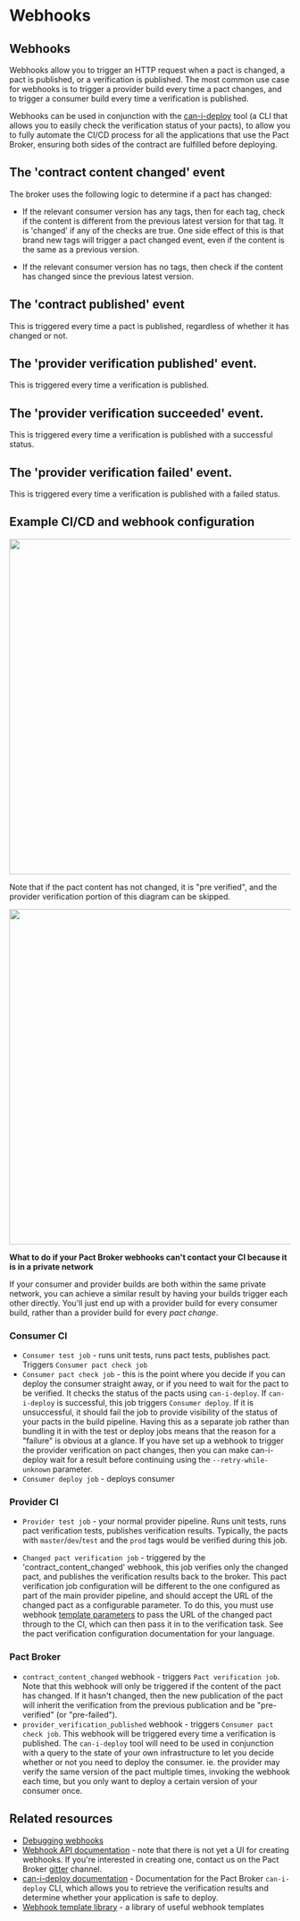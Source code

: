 # Webhooks

## Webhooks

Webhooks allow you to trigger an HTTP request when a pact is changed, a pact is published, or a verification is published. The most common use case for webhooks is to trigger a provider build every time a pact changes, and to trigger a consumer build every time a verification is published. 

Webhooks can be used in conjunction with the [can-i-deploy][can-i-deploy] tool (a CLI that allows you to easily check the verification status of your pacts), to allow you to fully automate the CI/CD process for all the applications that use the Pact Broker, ensuring both sides of the contract are fulfilled before deploying.

## The 'contract content changed' event

The broker uses the following logic to determine if a pact has changed:

* If the relevant consumer version has any tags, then for each tag, check if the content is different from the previous latest version for that tag. It is 'changed' if any of the checks are true. One side effect of this is that brand new tags will trigger a pact changed event, even if the content is the same as a previous version.

* If the relevant consumer version has no tags, then check if the content has changed since the previous latest version.

## The 'contract published' event

This is triggered every time a pact is published, regardless of whether it has changed or not.

## The 'provider verification published' event.

This is triggered every time a verification is published.

## The 'provider verification succeeded' event.

This is triggered every time a verification is published with a successful status.

## The 'provider verification failed' event.

This is triggered every time a verification is published with a failed status.


## Example CI/CD and webhook configuration

<img src="https://raw.githubusercontent.com/wiki/pact-foundation/pact_broker/images/webhook_end_to_end.png" width="600"/>

Note that if the pact content has not changed, it is "pre verified", and the provider verification portion of this diagram can be skipped.

<img src="https://raw.githubusercontent.com/wiki/pact-foundation/pact_broker/images/webhook_end_to_end_skip.png" width="600"/>

**What to do if your Pact Broker webhooks can't contact your CI because it is in a private network**

If your consumer and provider builds are both within the same private network, you can achieve a similar result by having your builds trigger each other directly. You'll just end up with a provider build for every consumer build, rather than a provider build for every _pact change_.

### Consumer CI
* `Consumer test job` - runs unit tests, runs pact tests, publishes pact. Triggers `Consumer pact check job`
* `Consumer pact check job` - this is the point where you decide if you can deploy the consumer straight away, or if you need to wait for the pact to be verified. It checks the status of the pacts using `can-i-deploy`. If `can-i-deploy` is successful, this job triggers `Consumer deploy`. If it is unsuccessful, it should fail the job to provide visibility of the status of your pacts in the build pipeline. Having this as a separate job rather than bundling it in with the test or deploy jobs means that the reason for a "failure" is obvious at a glance. If you have set up a webhook to trigger the provider verification on pact changes, then you can make can-i-deploy wait for a result before continuing using the `--retry-while-unknown` parameter.
* `Consumer deploy job` - deploys consumer

### Provider CI
* `Provider test job` - your normal provider pipeline. Runs unit tests, runs pact verification tests, publishes verification results. Typically, the pacts with `master`/`dev`/`test` and the `prod` tags would be verified during this job.

* `Changed pact verification job` - triggered by the 'contract_content_changed' webhook, this job verifies only the changed pact, and publishes the verification results back to the broker. This pact verification job configuration will be different to the one configured as part of the main provider pipeline, and should accept the URL of the changed pact as a configurable parameter. To do this, you must use webhook [template parameters][dynamic-variable-substitution] to pass the URL of the changed pact through to the CI, which can then pass it in to the verification task. See the pact verification configuration documentation for your language.

### Pact Broker
* `contract_content_changed` webhook - triggers `Pact verification job`. Note that this webhook will only be triggered if the content of the pact has changed. If it hasn't changed, then the new publication of the pact will inherit the verification from the previous publication and be "pre-verified" (or "pre-failed").
* `provider_verification_published` webhook - triggers `Consumer pact check job`. This webhook will be triggered every time a verification is published. The `can-i-deploy` tool will need to be used in conjunction with a query to the state of your own infrastructure to let you decide whether or not you need to deploy the consumer. ie. the provider may verify the same version of the pact multiple times, invoking the webhook each time, but you only want to deploy a certain version of your consumer once.

## Related resources

* [Debugging webhooks](debugging_webhooks.md)
* [Webhook API documentation](../api_docs/webhooks.md) - note that there is not yet a UI for creating webhooks. If you're interested in creating one, contact us on the Pact Broker [gitter](https://gitter.im/pact-foundation/pact_broker) channel.
* [can-i-deploy documentation](https://github.com/pact-foundation/pact_broker-client#can-i-deploy) - Documentation for the Pact Broker `can-i-deploy` CLI, which allows you to retrieve the verification results and determine whether your application is safe to deploy.
* [Webhook template library](template_lib.md) - a library of useful webhook templates

[can-i-deploy]: https://docs.pact.io/pact_broker/can_i_deploy
[webhook-api-docs]: https://github.com/pact-foundation/pact_broker/blob/master/lib/pact_broker/doc/views/webhooks.markdown
[dynamic-variable-substitution]: https://github.com/pact-foundation/pact_broker/blob/master/lib/pact_broker/doc/views/webhooks.markdown#dynamic-variable-substitution
